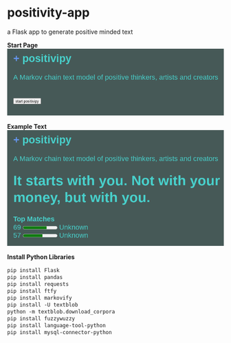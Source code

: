 # positivity-app
a Flask app to generate positive minded text

**Start Page**
![Start Page View](start-page.png "positivipy app landing page")

**Example Text**
![Example Text Generation](example-text.png "generating positive text")

**Install Python Libraries**
```
pip install Flask
pip install pandas
pip install requests
pip install ftfy
pip install markovify
pip install -U textblob
python -m textblob.download_corpora
pip install fuzzywuzzy
pip install language-tool-python
pip install mysql-connector-python
```
